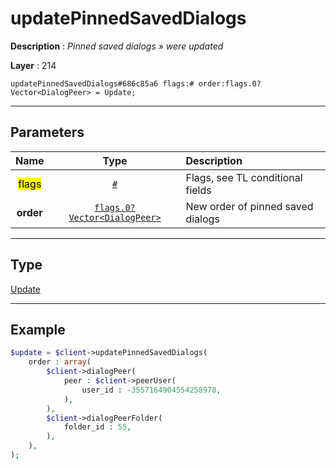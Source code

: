 # updatePinnedSavedDialogs

**Description** : *Pinned saved dialogs &raquo; were updated*

**Layer** : 214

```tl
updatePinnedSavedDialogs#686c85a6 flags:# order:flags.0?Vector<DialogPeer> = Update;
```

---

## Parameters

| Name | Type | Description |
| :---: | :---: | :--- |
| <mark>flags</mark> | [`#`](type/#) | Flags, see TL conditional fields |
| **order** | [`flags.0?Vector<DialogPeer>`](type/DialogPeer) | New order of pinned saved dialogs |

---

## Type

[Update](type/Update)

---

## Example

```php
$update = $client->updatePinnedSavedDialogs(
	order : array(
		$client->dialogPeer(
			peer : $client->peerUser(
				user_id : -3557164904554258978,
			),
		),
		$client->dialogPeerFolder(
			folder_id : 55,
		),
	),
);
```
